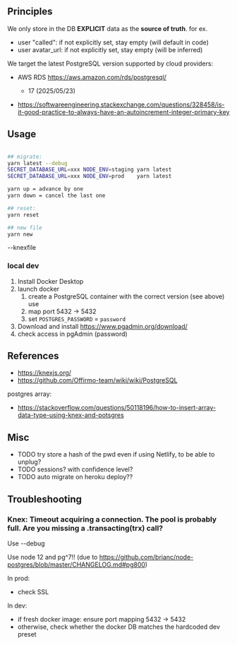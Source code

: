 

## Principles

We only store in the DB **EXPLICIT** data as the **source of truth**.
for ex.
* user "called": if not explicitly set, stay empty (will default in code)
* user avatar_url: if not explicitly set, stay empty (will be inferred)

We target the latest PostgreSQL version supported by cloud providers:
* AWS RDS https://aws.amazon.com/rds/postgresql/
  * 17 (2025/05/23) 



* https://softwareengineering.stackexchange.com/questions/328458/is-it-good-practice-to-always-have-an-autoincrement-integer-primary-key


## Usage

```bash

## migrate:
yarn latest --debug
SECRET_DATABASE_URL=xxx NODE_ENV=staging yarn latest
SECRET_DATABASE_URL=xxx NODE_ENV=prod    yarn latest

yarn up = advance by one
yarn down = cancel the last one

## reset:
yarn reset

## new file
yarn new
```

--knexfile

### local dev

1. Install Docker Desktop
1. launch docker
   1. create a PostgreSQL container with the correct version (see above) use 
   1. map port 5432 -> 5432
   1. set `POSTGRES_PASSWORD` = `password`
1. Download and install https://www.pgadmin.org/download/
1. check access in pgAdmin (password)


## References

* https://knexjs.org/
* https://github.com/Offirmo-team/wiki/wiki/PostgreSQL

postgres array:
* https://stackoverflow.com/questions/50118196/how-to-insert-array-data-type-using-knex-and-potsgres


## Misc
* TODO try store a hash of the pwd even if using Netlify, to be able to unplug?
* TODO sessions? with confidence level?
* TODO auto migrate on heroku deploy??


## Troubleshooting

### Knex: Timeout acquiring a connection. The pool is probably full. Are you missing a .transacting(trx) call?

Use --debug

Use node 12 and pg^7!! (due to https://github.com/brianc/node-postgres/blob/master/CHANGELOG.md#pg800)

In prod:
- check SSL

In dev:
- if fresh docker image: ensure port mapping 5432 -> 5432
- otherwise, check whether the docker DB matches the hardcoded dev preset
